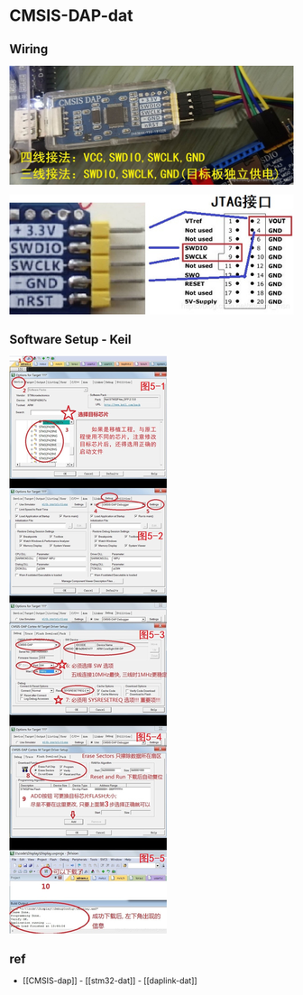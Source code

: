 
# CMSIS-DAP-dat


## Wiring 

![](2023-10-08-16-25-39.png)

![](2023-10-08-16-25-49.png)

## Software Setup - Keil 

![](2023-10-08-16-27-02.png)


## ref 

- [[CMSIS-dap]] - [[stm32-dat]] - [[daplink-dat]]